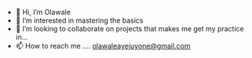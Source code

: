 - 👋 Hi, I’m Olawale
- 👀 I’m interested in mastering the basics 
- 💞️ I’m looking to collaborate on projects that makes me get my practice in...
- 📫 How to reach me .... olawaleayejuyone@gmail.com

<!---
walethesolution/walethesolution is a ✨ special ✨ repository because its `README.md` (this file) appears on your GitHub profile.
You can click the Preview link to take a look at your changes.
--->
